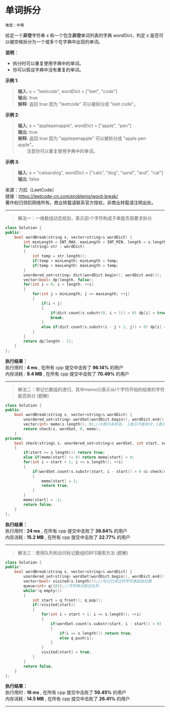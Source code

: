 # 单词拆分 #  
`难度：中等` 

给定一个**非空**字符串 *s* 和一个包含**非空**单词列表的字典 *wordDict*，判定 *s* 是否可以被空格拆分为一个或多个在字典中出现的单词。  

**说明**：  
- 拆分时可以重复使用字典中的单词。  
- 你可以假设字典中没有重复的单词。  

**示例 1**:  
>**输入**: s = "leetcode", wordDict = ["leet", "code"]  
>**输出**: true    
>**解释**: 返回 true 因为 "leetcode" 可以被拆分成 "leet code"。  

**示例 2**:  
>**输入**: s = "applepenapple", wordDict = ["apple", "pen"]  
>**输出**: true    
>**解释**: 返回 true 因为 "applepenapple" 可以被拆分成 "apple pen apple"。  
>&emsp;&emsp;注意你可以重复使用字典中的单词。  

**示例 3**:  
>**输入**: s = "catsandog", wordDict = ["cats", "dog", "sand", "and", "cat"]  
>**输出**: false  

来源：力扣（LeetCode）  
链接：https://leetcode-cn.com/problems/word-break/  
著作权归领扣网络所有。商业转载请联系官方授权，非商业转载请注明出处。  

---  
>解法一：一维数组动态规划，表示前i个字符构成子串能否按要求拆分  

```C++  
class Solution {
public:
    bool wordBreak(string s, vector<string>& wordDict) {
        int minLength = INT_MAX, maxLength = INT_MIN, length = s.length();
        for(string& str : wordDict)
        {
            int temp = str.length();
            if(temp < minLength) minLength = temp;
            if(temp > maxLength) maxLength = temp;
        }
        unordered_set<string> dict(wordDict.begin(), wordDict.end());
        vector<bool> dp(length, false);
        for(int i = 0; i < length; ++i)
        {
            for(int j = minLength; j <= maxLength; ++j)
            {
                if(i < j)
                {
                    if(dict.count(s.substr(0, i + 1)) > 0) dp[i] = true;
                    break;
                }
                else if(dict.count(s.substr(i - j + 1, j)) > 0) dp[i] = dp[i] || dp[i - j];
            }
        }
        return dp[length - 1];
    }
};
```  

**执行结果：**  
执行用时 : **4 ms** , 在所有 cpp 提交中击败了 **96.14%** 的用户  
内存消耗 : **9.4 MB** , 在所有 cpp 提交中击败了 **70.49%** 的用户  

---  
>解法二：带记忆数组的递归，其中memo[i]表示从i个字符开始的结束的字符能否拆分 (题解)  

```C++  
class Solution {
public:
    bool wordBreak(string s, vector<string>& wordDict) {
        unordered_set<string> wordSet(wordDict.begin(), wordDict.end());
        vector<int> memo(s.length(), 0);//0表示未检测，-1表示不能拆分，1表示能拆分
        return check(s, wordSet, 0, memo);
    }
private:
    bool check(string& s, unordered_set<string>& wordSet, int start, vector<int>& memo)
    {
        if(start >= s.length()) return true;
        else if(memo[start] != 0) return memo[start] > 0;
        for(int i = start + 1; i <= s.length(); ++i)
        {
            if(wordSet.count(s.substr(start, i - start)) > 0 && check(s, wordSet, i, memo))
            {
                memo[start] = 1;
                return true;
            }
        }
        memo[start] = -1;
        return false;
    }
};
```  

**执行结果：**  
执行用时 : **24 ms** , 在所有 cpp 提交中击败了 **39.84%** 的用户  
内存消耗 : **15.2 MB** , 在所有 cpp 提交中击败了 **22.77%** 的用户  

---  
>解法三：使用队列和访问标记数组的BFS搜索方法 (题解)  

```C++  
class Solution {
public:
    bool wordBreak(string s, vector<string>& wordDict) {
        unordered_set<string> wordSet(wordDict.begin(), wordDict.end());
        vector<bool> visited(s.length());//标记已读过的字符串起始位置
        queue<int> q{{0}};//字符串分割位队列
        while(!q.empty())
        {
            int start = q.front(); q.pop();
            if(!visited[start])
            {
                for(int i = start + 1; i <= s.length(); ++i)
                {
                    if(wordSet.count(s.substr(start, i - start)) > 0)
                    {
                        if(i == s.length()) return true;
                        else q.push(i);
                    }
                }
                visited[start] = true;
            }
        }
        return false;
    }
};
```  

**执行结果：**  
执行用时 : **16 ms** , 在所有 cpp 提交中击败了 **59.45%** 的用户  
内存消耗 : **14.5 MB** , 在所有 cpp 提交中击败了 **26.41%** 的用户  

---  